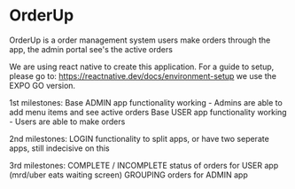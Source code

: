# OrderUp

OrderUp is a order management system
users make orders through the app, the admin portal see's the active orders

We are using react native to create this application.
For a guide to setup, please go to: https://reactnative.dev/docs/environment-setup
we use the EXPO GO version.

1st milestones:
Base ADMIN app functionality working - Admins are able to add menu items and see active orders
Base USER app functionality working - Users are able to make orders

2nd milestones:
LOGIN functionality to split apps, or have two seperate apps, still indecisive on this

3rd milestones:
COMPLETE / INCOMPLETE status of orders for USER app (mrd/uber eats waiting screen)
GROUPING orders for ADMIN app
